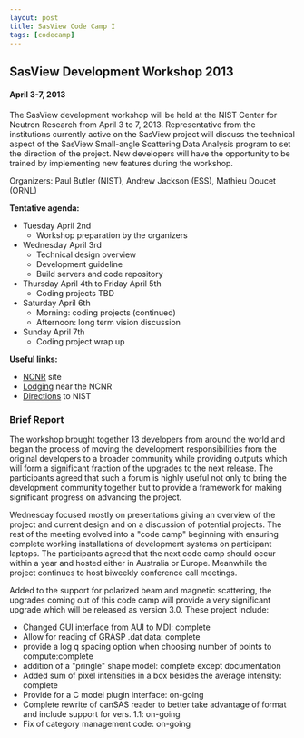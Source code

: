 ```yaml
---
layout: post
title: SasView Code Camp I
tags: [codecamp]
---
```


## SasView Development Workshop 2013

#### April 3-7, 2013

The SasView development workshop will be held at the NIST Center for Neutron Research from April 3 to 7, 2013. Representative from the institutions currently active on the SasView project will discuss the technical aspect of the SasView Small-angle Scattering Data Analysis program to set the direction of the project. New developers will have the opportunity to be trained by implementing new features during the workshop.

Organizers: Paul Butler (NIST), Andrew Jackson (ESS), Mathieu Doucet (ORNL)

**Tentative agenda:**  

*   Tuesday April 2nd
    *   Workshop preparation by the organizers
*   Wednesday April 3rd
    *   Technical design overview
    *   Development guideline
    *   Build servers and code repository
*   Thursday April 4th to Friday April 5th
    *   Coding projects TBD
*   Saturday April 6th
    *   Morning: coding projects (continued)
    *   Afternoon: long term vision discussion
*   Sunday April 7th
    *   Coding project wrap up

**Useful links:**  

*   [NCNR](http://ncnr.nist.gov/) site
*   [Lodging](http://ncnr.nist.gov/travel.html) near the NCNR
*   [Directions](http://www.nist.gov/public_affairs/maps/directions.cfm) to NIST

### Brief Report

The workshop brought together 13 developers from around the world and began the process of moving the development responsibilities from the original developers to a broader community while providing outputs which will form a significant fraction of the upgrades to the next release. The participants agreed that such a forum is highly useful not only to bring the development community together but to provide a framework for making significant progress on advancing the project.

Wednesday focused mostly on presentations giving an overview of the project and current design and on a discussion of potential projects. The rest of the meeting evolved into a "code camp" beginning with ensuring complete working installations of development systems on participant laptops. The participants agreed that the next code camp should occur within a year and hosted either in Australia or Europe. Meanwhile the project continues to host biweekly conference call meetings.

Added to the support for polarized beam and magnetic scattering, the upgrades coming out of this code camp will provide a very significant upgrade which will be released as version 3.0. These project include:

*   Changed GUI interface from AUI to MDI: complete
*   Allow for reading of GRASP .dat data: complete
*   provide a log q spacing option when choosing number of points to compute:complete
*   addition of a "pringle" shape model: complete except documentation
*   Added sum of pixel intensities in a box besides the average intensity: complete
*   Provide for a C model plugin interface: on-going
*   Complete rewrite of canSAS reader to better take advantage of format and include support for vers. 1.1: on-going
*   Fix of category management code: on-going